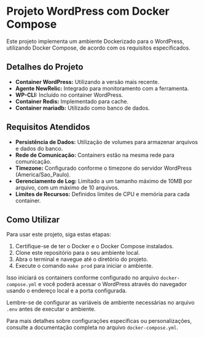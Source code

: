 # Projeto WordPress com Docker Compose

Este projeto implementa um ambiente Dockerizado para o WordPress, utilizando Docker Compose, de acordo com os requisitos especificados.

## Detalhes do Projeto

- **Container WordPress:** Utilizando a versão mais recente.
- **Agente NewRelic:** Integrado para monitoramento com a ferramenta.
- **WP-CLI:** Incluído no container WordPress.
- **Container Redis:** Implementado para cache.
- **Container mariadb:** Utilizado como banco de dados.

## Requisitos Atendidos

- **Persistência de Dados:** Utilização de volumes para armazenar arquivos e dados do banco.
- **Rede de Comunicação:** Containers estão na mesma rede para comunicação.
- **Timezone:** Configurado conforme o timezone do servidor WordPress (America/Sao_Paulo).
- **Gerenciamento de Log:** Limitado a um tamanho máximo de 10MB por arquivo, com um máximo de 10 arquivos.
- **Limites de Recursos:** Definidos limites de CPU e memória para cada container.

## Como Utilizar

Para usar este projeto, siga estas etapas:

1. Certifique-se de ter o Docker e o Docker Compose instalados.
2. Clone este repositório para o seu ambiente local.
3. Abra o terminal e navegue até o diretório do projeto.
4. Execute o comando `make prod` para iniciar o ambiente.

Isso iniciará os containers conforme configurado no arquivo `docker-compose.yml` e você poderá acessar o WordPress através do navegador usando o endereço local e a porta configurada.

Lembre-se de configurar as variáveis de ambiente necessárias no arquivo `.env` antes de executar o ambiente.

Para mais detalhes sobre configurações específicas ou personalizações, consulte a documentação completa no arquivo `docker-compose.yml`.
